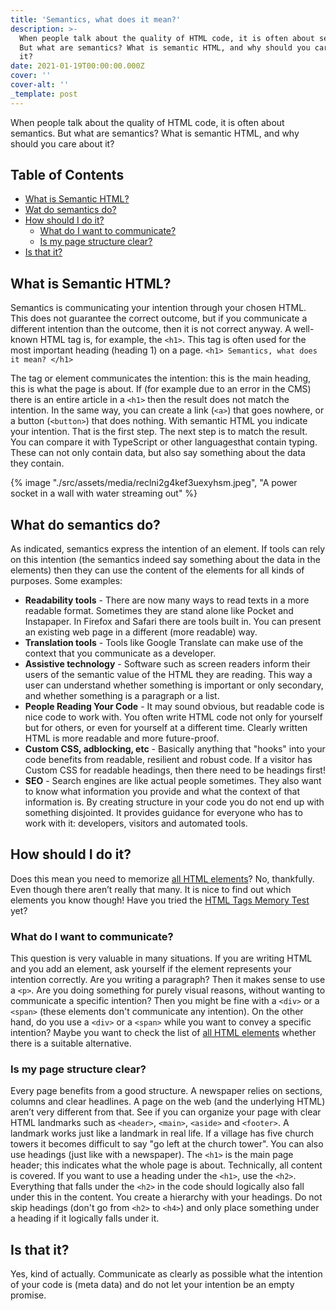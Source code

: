 ```yaml
---
title: 'Semantics, what does it mean?'
description: >-
  When people talk about the quality of HTML code, it is often about semantics.
  But what are semantics? What is semantic HTML, and why should you care about
  it?
date: 2021-01-19T00:00:00.000Z
cover: ''
cover-alt: ''
_template: post
---
```


When people talk about the quality of HTML code, it is often about semantics. But what are semantics? What is semantic HTML, and why should you care about it?

## Table of Contents

* <a href="#what-is-semantic-html">What is Semantic HTML?</a>
* <a href="#what-do-semantics-do">Wat do semantics do?</a>
* <a href="#how-should-i-do-it">How should I do it?</a>
  * <a href="#what-do-i-want-to-communicate">What do I want to communicate?</a>
  * <a href="#is-my-page-structure-clear">Is my page structure clear?</a>
* <a href="#is-that-it">Is that it?</a>

## What is Semantic HTML?

Semantics is communicating your intention through your chosen HTML. This does not guarantee the correct outcome, but if you communicate a different intention than the outcome, then it is not correct anyway.
A well-known HTML tag is, for example, the `<h1>`. This tag is often used for the most important heading (heading 1) on a page.
`<h1> Semantics, what does it mean? </h1>`

The tag or element communicates the intention: this is the main heading, this is what the page is about. If (for example due to an error in the CMS) there is an entire article in a `<h1>` then the result does not match the intention.
In the same way, you can create a link (`<a>`) that goes nowhere, or a button (`<button>`) that does nothing. With semantic HTML you indicate your intention. That is the first step. The next step is to match the result.
You can compare it with TypeScript or other languages ​​that contain typing. These can not only contain data, but also say something about the data they contain.

{% image "./src/assets/media/reclni2g4kef3uexyhsm.jpeg", "A power socket in a wall with water streaming out" %}

## What do semantics do?

As indicated, semantics express the intention of an element. If tools can rely on this intention (the semantics indeed say something about the data in the elements) then they can use the content of the elements for all kinds of purposes.
Some examples:

* **Readability tools** - There are now many ways to read texts in a more readable format. Sometimes they are stand alone like Pocket and Instapaper. In Firefox and Safari there are tools built in. You can present an existing web page in a different (more readable) way.
* **Translation tools** - Tools like Google Translate can make use of the context that you communicate as a developer.
* **Assistive technology** - Software such as screen readers inform their users of the semantic value of the HTML they are reading. This way a user can understand whether something is important or only secondary, and whether something is a paragraph or a list.
* **People Reading Your Code** - It may sound obvious, but readable code is nice code to work with. You often write HTML code not only for yourself but for others, or even for yourself at a different time. Clearly written HTML is more readable and more future-proof.
* **Custom CSS, adblocking, etc** - Basically anything that "hooks" into your code benefits from readable, resilient and robust code. If a visitor has Custom CSS for readable headings, then there need to be headings first!
* **SEO** - Search engines are like actual people sometimes. They also want to know what information you provide and what the context of that information is.
  By creating structure in your code you do not end up with something disjointed. It provides guidance for everyone who has to work with it: developers, visitors and automated tools.

## How should I do it?

Does this mean you need to memorize [all HTML elements](https://developer.mozilla.org/en-US/docs/Web/HTML/Element)? No, thankfully. Even though there aren’t really that many.
It is nice to find out which elements you know though! Have you tried the [HTML Tags Memory Test](https://codepen.io/plfstr/full/zYqQeRw) yet?

### What do I want to communicate?

This question is very valuable in many situations. If you are writing HTML and you add an element, ask yourself if the element represents your intention correctly. Are you writing a paragraph? Then it makes sense to use a `<p>`. Are you doing something for purely visual reasons, without wanting to communicate a specific intention? Then you might be fine with a `<div>` or a `<span>` (these elements don't communicate any intention).
On the other hand, do you use a `<div>` or a `<span>` while you want to convey a specific intention? Maybe you want to check the list of [all HTML elements](https://developer.mozilla.org/en-US/docs/Web/HTML/Element) whether there is a suitable alternative.

### Is my page structure clear?

Every page benefits from a good structure. A newspaper relies on sections, columns and clear headlines. A page on the web (and the underlying HTML) aren’t very different from that.
See if you can organize your page with clear HTML landmarks such as `<header>`, `<main>`, `<aside>` and `<footer>`. A landmark works just like a landmark in real life. If a village has five church towers it becomes difficult to say "go left at the church tower".
You can also use headings (just like with a newspaper). The `<h1>` is the main page header; this indicates what the whole page is about. Technically, all content is covered. If you want to use a heading under the `<h1>`, use the `<h2>`. Everything that falls under the `<h2>` in the code should logically also fall under this in the content. You create a hierarchy with your headings. Do not skip headings (don't go from `<h2>` to `<h4>`) and only place something under a heading if it logically falls under it.

## Is that it?

Yes, kind of actually. Communicate as clearly as possible what the intention of your code is (meta data) and do not let your intention be an empty promise.
